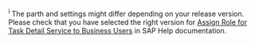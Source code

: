 <sup>i</sup> The parth and settings might differ depending on your release version. Please check that you have selected the right version for [Assign Role for Task Detail Service to Business Users](https://help.sap.com/docs/SAP_S4HANA_ON-PREMISE/0f18dddf28764f5b807ecd80549044cc/19b9108f754f4482bb43057909bef015.html?version=2021.002) in SAP Help documentation.
